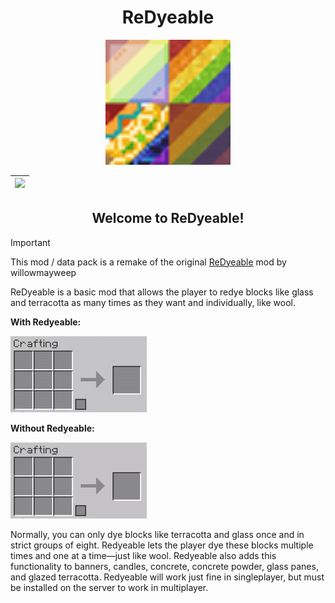 <div align="center">

# ReDyeable

<img src="src/main/pack.png" width="200px">

<!-- | [![][modrinth-badge]][modrinth-link] | [![][curseforge-badge]][curseforge-link] | [![][discord-badge]][discord-link] |
| ------------------------------------ | ---------------------------------------- | ---------------------------------- | -->

| [![][modrinth-badge]][modrinth-link] |
| ------------------------------------ |

## Welcome to ReDyeable!

</div>

> [!IMPORTANT]
> This mod / data pack is a remake of the original [ReDyeable](https://www.curseforge.com/minecraft/mc-mods/redyeable) mod by willowmayweep

ReDyeable is a basic mod that allows the player to redye blocks like glass and terracotta as many times as they want and individually, like wool.

**With Redyeable:**

![](img/recipe1.gif)

**Without Redyeable:**

![](img/recipe2.gif)

Normally, you can only dye blocks like terracotta and glass once and in strict groups of eight. Redyeable lets the player dye these blocks multiple times and one at a time—just like wool. Redyeable also adds this functionality to banners, candles, concrete, concrete powder, glass panes, and glazed terracotta. Redyeable will work just fine in singleplayer, but must be installed on the server to work in multiplayer.

[modrinth-badge]: https://img.shields.io/modrinth/dt/{modrinth-project-id}?style=for-the-badge&logo=modrinth&labelColor=16181c&color=00ad5b
[modrinth-link]: https://modrinth.com/project/2xW2UiHr
<!-- [curseforge-badge]: https://img.shields.io/curseforge/dt/{curseforge-project-id}?style=for-the-badge&logo=curseforge&label=CurseForge%20Downloads&labelColor=0d0d0d&color=ff784d
[curseforge-link]: https://www.curseforge.com/projects/... -->
<!-- [discord-badge]: https://img.shields.io/discord/{discord-id}?style=for-the-badge&logo=discord&label=discord&labelColor=2b2d31&color=23a55a
[discord-link]: https://discord.com/invite/... -->
